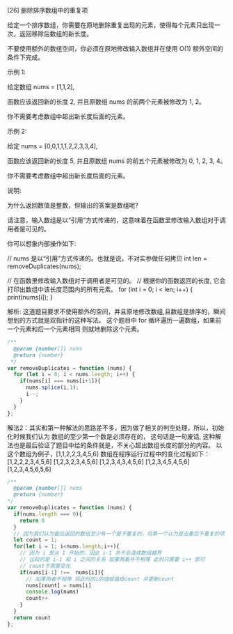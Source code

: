 
  [26] 删除排序数组中的重复项
 
  给定一个排序数组，你需要在原地删除重复出现的元素，使得每个元素只出现一次，返回移除后数组的新长度。
  
  不要使用额外的数组空间，你必须在原地修改输入数组并在使用 O(1) 额外空间的条件下完成。
  
  示例 1:
  
  给定数组 nums = [1,1,2], 
  
  函数应该返回新的长度 2, 并且原数组 nums 的前两个元素被修改为 1, 2。 
  
  你不需要考虑数组中超出新长度后面的元素。
  
  示例 2:
  
  给定 nums = [0,0,1,1,1,2,2,3,3,4],
  
  函数应该返回新的长度 5, 并且原数组 nums 的前五个元素被修改为 0, 1, 2, 3, 4。
  
  你不需要考虑数组中超出新长度后面的元素。
  
  
  说明:
  
  为什么返回数值是整数，但输出的答案是数组呢?
  
  请注意，输入数组是以“引用”方式传递的，这意味着在函数里修改输入数组对于调用者是可见的。
  
  你可以想象内部操作如下:
  
  // nums 是以“引用”方式传递的。也就是说，不对实参做任何拷贝
  int len = removeDuplicates(nums);
  
  // 在函数里修改输入数组对于调用者是可见的。
  // 根据你的函数返回的长度, 它会打印出数组中该长度范围内的所有元素。
  for (int i = 0; i < len; i++) {
  print(nums[i]);
  }

  解析: 这道题目要求不使用额外的空间，并且原地修改数组,且数组是排序的，瞬间想到的方式就是双指针的这种写法。
  这个题目中 for 循环遍历一遍数组，如果前一个元素和后一个元素相同 则就地删除这个元素。
  
```js
/**
  @param {number[]} nums
  @return {number}
 */
var removeDuplicates = function (nums) {
  for (let i = 0; i < nums.length; i++) {
    if(nums[i] === nums[i+1]){
      nums.splice(i,1);
      i--;
    }
  }
};
```
  解法2：其实和第一种解法的思路差不多，因为做了相关的判空处理，所以，初始化时候我们认为 数组的至少第一个数是必须存在的，
  这句话是一句废话, 这种解法也是最后验证了题目中给的条件就是，不关心超出数组长度的部分的内容。
  以这个数组为例子，[1,1,2,2,3,4,5,6] 数组在程序运行过程中的变化过程如下：
  [1,2,2,2,3,4,5,6]
  [1,2,3,2,3,4,5,6]
  [1,2,3,4,3,4,5,6]
  [1,2,3,4,5,4,5,6]
  [1,2,3,4,5,6,5,6]
```js
/**
  @param {number[]} nums
  @return {number}
*/
var removeDuplicates = function (nums) {
  if(nums.length === 0){
    return 0
  }
  // 因为我们认为最后返回的数组至少有一个是不重复的，将第一个认为是去重后不重复的项
  let count = 1;
  for(let i = 1; i<nums.length;i++){
    // 因为 i 是从 1 开始的，因此 i-1 并不会造成数组越界
    // 比较的是 i-1 和 i 之间的关系 如果两着并不相等 此时只需要 i++ 即可
    // count不需要变化
    if(nums[i-1] !==  nums[i]){
      // 如果两者不相等 将此时的i的值赋值给count 并更新count 
      nums[count] = nums[i]
      console.log(nums)
      count++
    }
  }
  return count
};
```
